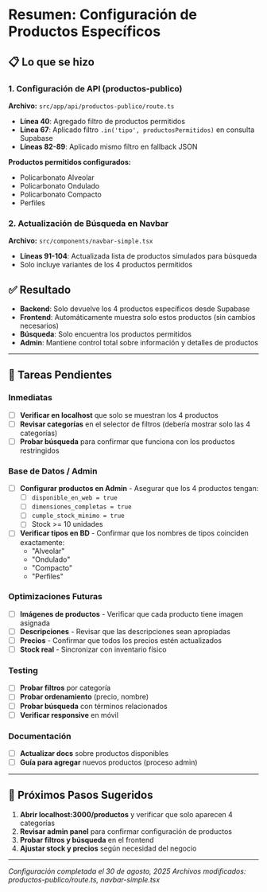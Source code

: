 # Resumen: Configuración de Productos Específicos

## 📋 Lo que se hizo

### 1. Configuración de API (productos-publico)
**Archivo:** `src/app/api/productos-publico/route.ts`

- **Línea 40**: Agregado filtro de productos permitidos
- **Línea 67**: Aplicado filtro `.in('tipo', productosPermitidos)` en consulta Supabase  
- **Líneas 82-89**: Aplicado mismo filtro en fallback JSON

**Productos permitidos configurados:**
- Policarbonato Alveolar
- Policarbonato Ondulado  
- Policarbonato Compacto
- Perfiles

### 2. Actualización de Búsqueda en Navbar
**Archivo:** `src/components/navbar-simple.tsx`

- **Líneas 91-104**: Actualizada lista de productos simulados para búsqueda
- Solo incluye variantes de los 4 productos permitidos

## ✅ Resultado

- **Backend**: Solo devuelve los 4 productos específicos desde Supabase
- **Frontend**: Automáticamente muestra solo estos productos (sin cambios necesarios)
- **Búsqueda**: Solo encuentra los productos permitidos
- **Admin**: Mantiene control total sobre información y detalles de productos

---

## 🔄 Tareas Pendientes

### Inmediatas
- [ ] **Verificar en localhost** que solo se muestran los 4 productos
- [ ] **Revisar categorías** en el selector de filtros (debería mostrar solo las 4 categorías)
- [ ] **Probar búsqueda** para confirmar que funciona con los productos restringidos

### Base de Datos / Admin
- [ ] **Configurar productos en Admin** - Asegurar que los 4 productos tengan:
  - [ ] `disponible_en_web = true`
  - [ ] `dimensiones_completas = true` 
  - [ ] `cumple_stock_minimo = true`
  - [ ] Stock >= 10 unidades
- [ ] **Verificar tipos en BD** - Confirmar que los nombres de tipos coinciden exactamente:
  - "Alveolar"
  - "Ondulado" 
  - "Compacto"
  - "Perfiles"

### Optimizaciones Futuras
- [ ] **Imágenes de productos** - Verificar que cada producto tiene imagen asignada
- [ ] **Descripciones** - Revisar que las descripciones sean apropiadas
- [ ] **Precios** - Confirmar que todos los precios estén actualizados
- [ ] **Stock real** - Sincronizar con inventario físico

### Testing
- [ ] **Probar filtros** por categoría
- [ ] **Probar ordenamiento** (precio, nombre)
- [ ] **Probar búsqueda** con términos relacionados
- [ ] **Verificar responsive** en móvil

### Documentación
- [ ] **Actualizar docs** sobre productos disponibles
- [ ] **Guía para agregar** nuevos productos (proceso admin)

---

## 🚀 Próximos Pasos Sugeridos

1. **Abrir localhost:3000/productos** y verificar que solo aparecen 4 categorías
2. **Revisar admin panel** para confirmar configuración de productos
3. **Probar filtros y búsqueda** en el frontend
4. **Ajustar stock y precios** según necesidad del negocio

---

*Configuración completada el 30 de agosto, 2025*
*Archivos modificados: productos-publico/route.ts, navbar-simple.tsx*
